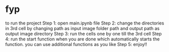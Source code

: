 # fyp
to run the project
Step 1: open main.ipynb file
Step 2: change the directories in 3rd cell by changing path as input image folder path and output path as output image directory
Step 3: run the cells one by one till the 3rd cell 
Step 4: run the start function when you are done which automatically starts the function. you can use additional functions as you like
Step 5: enjoy!!
